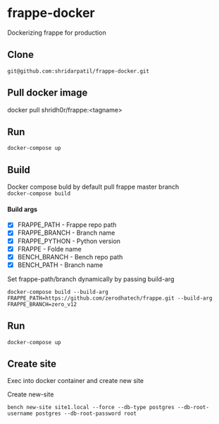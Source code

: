 # frappe-docker
Dockerizing frappe for production

## Clone 
```git@github.com:shridarpatil/frappe-docker.git```

## Pull docker image
docker pull shridh0r/frappe:\<tagname\>

## Run
```docker-compose up```

## Build
Docker compose buld by default pull frappe master branch </br>
``` docker-compose build ```

#### Build args
- [x] FRAPPE_PATH - Frappe repo path  
- [x] FRAPPE_BRANCH - Branch name
- [x] FRAPPE_PYTHON - Python version
- [x] FRAPPE - Folde name
- [x] BENCH_BRANCH - Bench repo path
- [x] BENCH_PATH - Branch name

Set frappe-path/branch dynamically by passing build-arg
```
docker-compose build --build-arg FRAPPE_PATH=https://github.com/zerodhatech/frappe.git --build-arg FRAPPE_BRANCH=zero_v12
```

## Run
```docker-compose up```

## Create site
Exec into docker container and create new site

Create new-site
```
bench new-site site1.local --force --db-type postgres --db-root-username postgres --db-root-password root
```
